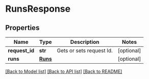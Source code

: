 # RunsResponse

## Properties
Name | Type | Description | Notes
------------ | ------------- | ------------- | -------------
**request_id** | **str** | Gets or sets request Id. | [optional] 
**runs** | [**Runs**](Runs.md) |  | [optional] 

[[Back to Model list]](../README.md#documentation-for-models) [[Back to API list]](../README.md#documentation-for-api-endpoints) [[Back to README]](../README.md)


